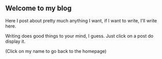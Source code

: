 ## Welcome to my blog

Here I post about pretty much anything I want, if I want to write, I'll write here.

Writing does good things to your mind, I guess. Just click on a post do display it.

(Click on my name to go back to the homepage)

